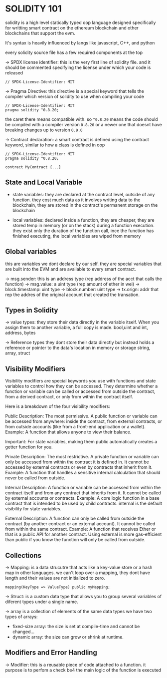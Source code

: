 # SOLIDITY 101

solidity is a high level statically typed oop language designed specifically for writting smart contract on the ethereum blockchain and other blockchains that support the evm.

It's syntax is heavily influenced by langs like javascript, C++, and python

every solidity source file has a few required components at the top

-> SPDX license identifier: this is the very first line of solidity file. and it should be commented specifying the license under which your code is released

```solidity
// SPDX-License-Identifier: MIT
```

-> Pragma Directive: this directive is a special keyword that tells the compiler which version of solidity to use when compiling your code

```solidity
// SPDX-License-Identifier: MIT
pragma solidity ^0.8.20;
```

the caret there means compatible with. so ```^0.8.20``` means the code should be compiled with a compiler version ```0.8.20``` or a newer one that doesnt have breaking changes up to version ```0.9.0```

-> Contract declaration: a smart contract is defined using the contract keyword, similar to how a class is defined in oop

```solidity
// SPDX-License-Identifier: MIT
pragma solidity ^0.8.20;

contract MyContract {...}
```

## State and Local Variable

- state variables: they are declared at the contract level, outside of any function. they cost much data as it involves writing data to the blockchain, they are stored in the contract's permanent storage on the blockchain

- local variables: declared inside a function, they are cheaper, they are stored temp in memory (or on the stack) during a function execution. they exist only the duration of the function call, ince the function has finished executing, the local variables are wiped from memory

## Global variables

this are variables we dont declare by our self. they are special variables that are built into the EVM and are available to every smart contract.

-> msg.sender: this is an address type (rep address of the acct that calls the function)
-> msg.value: a uint type (rep amount of ether in wei)
-> block.timestamp: uint type
-> block.number: uint type
-> tx.orign: addr that rep the addres of the original account that created the transation.

## Types in Solidity

-> value types:
    they store their data directly in the variable itself. When you assign them to another variable, a full copy is made.
    bool,uint and int, address, bytes

-> Reference types
    they dont store their data directly but instead holds a reference or pointer to the data's location in memory or storage
    string, array, struct

## Visibility Modifiers

Visibility modifiers are special keywords you use with functions and state variables to control how they can be accessed. They determine whether a function or variable can be called or accessed from outside the contract, from a derived contract, or only from within the contract itself.

Here is a breakdown of the four visibility modifiers:

Public
    Description: The most permissive. A public function or  variable can be accessed from anywhere: inside the contract, from external contracts, or from outside accounts (like from a front-end application or a wallet).
    Example: A function that allows anyone to view their balance.

Important: For state variables, making them public automatically creates a getter function for you.

Private
    Description: The most restrictive. A private function or variable can only be accessed from within the contract it is defined in. It cannot be accessed by external contracts or even by contracts that inherit from it.
    Example: A function that handles a sensitive internal calculation that should never be called from outside.

Internal
    Description: A function or variable can be accessed from within the contract itself and from any contract that inherits from it. It cannot be called by external accounts or contracts.
    Example: A core logic function in a base contract that is intended to be used by child contracts. internal is the default visibility for state variables.

External
    Description: A function can only be called from outside the contract (by another contract or an external account). It cannot be called from within the same contract.
    Example: A function that receives Ether or that is a public API for another contract. Using external is more gas-efficient than public if you know the function will only be called from outside.

## Collections

-> Mapping: is a data strucutre that acts like a key-value store or a hash map in other languages.
we can't loop over a mapping, they dont have length and their values are not initialized to zero.

```solidity
mapping(KeyType => ValueType) public myMapping;
```

-> Struct: is a custom data type that allows you to group several variables of diferent types under a single name.

-> array is a collection of elements of the same data types
we have two types of arrays:

- fixed-size array: the size is set at compile-time and cannot be changed...
- dynamic array: the size can grow or shrink at runtime.

## Modifiers and Error Handling

-> Modifier: this is a reusable piece of code attached to a function. it purpose is to perfom a check be4 the main logic of the function is executed

